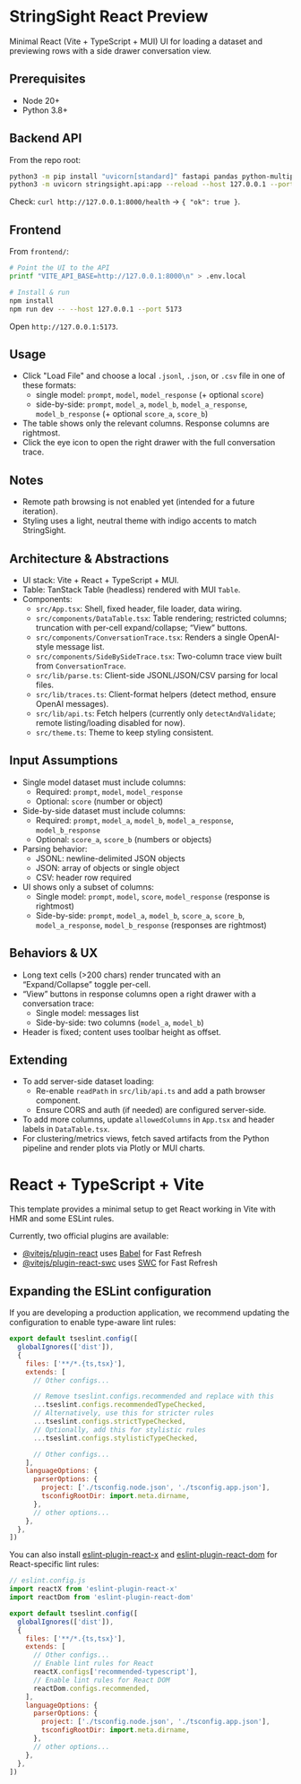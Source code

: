 # StringSight React Preview

Minimal React (Vite + TypeScript + MUI) UI for loading a dataset and previewing rows with a side drawer conversation view.

## Prerequisites

- Node 20+
- Python 3.8+

## Backend API

From the repo root:

```bash
python3 -m pip install "uvicorn[standard]" fastapi pandas python-multipart
python3 -m uvicorn stringsight.api:app --reload --host 127.0.0.1 --port 8000
```

Check: `curl http://127.0.0.1:8000/health` → `{ "ok": true }`.

## Frontend

From `frontend/`:

```bash
# Point the UI to the API
printf "VITE_API_BASE=http://127.0.0.1:8000\n" > .env.local

# Install & run
npm install
npm run dev -- --host 127.0.0.1 --port 5173
```

Open `http://127.0.0.1:5173`.

## Usage

- Click "Load File" and choose a local `.jsonl`, `.json`, or `.csv` file in one of these formats:
  - single model: `prompt`, `model`, `model_response` (+ optional `score`)
  - side-by-side: `prompt`, `model_a`, `model_b`, `model_a_response`, `model_b_response` (+ optional `score_a`, `score_b`)
- The table shows only the relevant columns. Response columns are rightmost.
- Click the eye icon to open the right drawer with the full conversation trace.

## Notes

- Remote path browsing is not enabled yet (intended for a future iteration).
- Styling uses a light, neutral theme with indigo accents to match StringSight.

## Architecture & Abstractions

- UI stack: Vite + React + TypeScript + MUI.
- Table: TanStack Table (headless) rendered with MUI `Table`.
- Components:
  - `src/App.tsx`: Shell, fixed header, file loader, data wiring.
  - `src/components/DataTable.tsx`: Table rendering; restricted columns; truncation with per-cell expand/collapse; “View” buttons.
  - `src/components/ConversationTrace.tsx`: Renders a single OpenAI-style message list.
  - `src/components/SideBySideTrace.tsx`: Two-column trace view built from `ConversationTrace`.
  - `src/lib/parse.ts`: Client-side JSONL/JSON/CSV parsing for local files.
  - `src/lib/traces.ts`: Client-format helpers (detect method, ensure OpenAI messages).
  - `src/lib/api.ts`: Fetch helpers (currently only `detectAndValidate`; remote listing/loading disabled for now).
  - `src/theme.ts`: Theme to keep styling consistent.

## Input Assumptions

- Single model dataset must include columns:
  - Required: `prompt`, `model`, `model_response`
  - Optional: `score` (number or object)
- Side-by-side dataset must include columns:
  - Required: `prompt`, `model_a`, `model_b`, `model_a_response`, `model_b_response`
  - Optional: `score_a`, `score_b` (numbers or objects)
- Parsing behavior:
  - JSONL: newline-delimited JSON objects
  - JSON: array of objects or single object
  - CSV: header row required
- UI shows only a subset of columns:
  - Single model: `prompt`, `model`, `score`, `model_response` (response is rightmost)
  - Side-by-side: `prompt`, `model_a`, `model_b`, `score_a`, `score_b`, `model_a_response`, `model_b_response` (responses are rightmost)

## Behaviors & UX

- Long text cells (>200 chars) render truncated with an “Expand/Collapse” toggle per-cell.
- “View” buttons in response columns open a right drawer with a conversation trace:
  - Single model: messages list
  - Side-by-side: two columns (`model_a`, `model_b`)
- Header is fixed; content uses toolbar height as offset.

## Extending

- To add server-side dataset loading:
  - Re-enable `readPath` in `src/lib/api.ts` and add a path browser component.
  - Ensure CORS and auth (if needed) are configured server-side.
- To add more columns, update `allowedColumns` in `App.tsx` and header labels in `DataTable.tsx`.
- For clustering/metrics views, fetch saved artifacts from the Python pipeline and render plots via Plotly or MUI charts.

# React + TypeScript + Vite

This template provides a minimal setup to get React working in Vite with HMR and some ESLint rules.

Currently, two official plugins are available:

- [@vitejs/plugin-react](https://github.com/vitejs/vite-plugin-react/blob/main/packages/plugin-react) uses [Babel](https://babeljs.io/) for Fast Refresh
- [@vitejs/plugin-react-swc](https://github.com/vitejs/vite-plugin-react/blob/main/packages/plugin-react-swc) uses [SWC](https://swc.rs/) for Fast Refresh

## Expanding the ESLint configuration

If you are developing a production application, we recommend updating the configuration to enable type-aware lint rules:

```js
export default tseslint.config([
  globalIgnores(['dist']),
  {
    files: ['**/*.{ts,tsx}'],
    extends: [
      // Other configs...

      // Remove tseslint.configs.recommended and replace with this
      ...tseslint.configs.recommendedTypeChecked,
      // Alternatively, use this for stricter rules
      ...tseslint.configs.strictTypeChecked,
      // Optionally, add this for stylistic rules
      ...tseslint.configs.stylisticTypeChecked,

      // Other configs...
    ],
    languageOptions: {
      parserOptions: {
        project: ['./tsconfig.node.json', './tsconfig.app.json'],
        tsconfigRootDir: import.meta.dirname,
      },
      // other options...
    },
  },
])
```

You can also install [eslint-plugin-react-x](https://github.com/Rel1cx/eslint-react/tree/main/packages/plugins/eslint-plugin-react-x) and [eslint-plugin-react-dom](https://github.com/Rel1cx/eslint-react/tree/main/packages/plugins/eslint-plugin-react-dom) for React-specific lint rules:

```js
// eslint.config.js
import reactX from 'eslint-plugin-react-x'
import reactDom from 'eslint-plugin-react-dom'

export default tseslint.config([
  globalIgnores(['dist']),
  {
    files: ['**/*.{ts,tsx}'],
    extends: [
      // Other configs...
      // Enable lint rules for React
      reactX.configs['recommended-typescript'],
      // Enable lint rules for React DOM
      reactDom.configs.recommended,
    ],
    languageOptions: {
      parserOptions: {
        project: ['./tsconfig.node.json', './tsconfig.app.json'],
        tsconfigRootDir: import.meta.dirname,
      },
      // other options...
    },
  },
])
```
